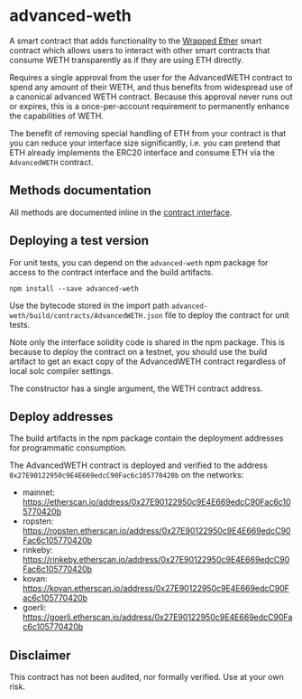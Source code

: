 # advanced-weth

A smart contract that adds functionality to the
[Wrapped Ether](https://github.com/gnosis/canonical-weth) 
smart contract which allows users to interact with other smart
contracts that consume WETH transparently as if they are using ETH directly.

Requires a single approval from the user for the AdvancedWETH contract
to spend any amount of their WETH, and thus benefits from widespread use of a
canonical advanced WETH contract. Because this approval never runs out or expires,
this is a once-per-account requirement to permanently enhance the capabilities of WETH.

The benefit of removing special handling of ETH from your contract is that
you can reduce your interface size significantly, i.e. you can pretend that ETH
already implements the ERC20 interface and consume ETH via the `AdvancedWETH` contract.

## Methods documentation

All methods are documented inline in the 
[contract interface](contracts/interfaces/IAdvancedWETH.sol).

## Deploying a test version

For unit tests, you can depend on the `advanced-weth` npm package 
for access to the contract interface and the build artifacts.

```shell script
npm install --save advanced-weth
```

Use the bytecode stored in the import path
`advanced-weth/build/contracts/AdvancedWETH.json`
file to deploy the contract for unit tests.

Note only the interface solidity code is shared in the npm package.
This is because to deploy the contract on a testnet, you should use
the build artifact to get an exact copy of the AdvancedWETH contract
regardless of local solc compiler settings.

The constructor has a single argument, the WETH contract address.

## Deploy addresses

The build artifacts in the npm package contain the deployment addresses for programmatic consumption.

The AdvancedWETH contract is deployed and verified to the address `0x27E90122950c9E4E669edcC90Fac6c105770420b` 
on the networks:

- mainnet: https://etherscan.io/address/0x27E90122950c9E4E669edcC90Fac6c105770420b
- ropsten: https://ropsten.etherscan.io/address/0x27E90122950c9E4E669edcC90Fac6c105770420b
- rinkeby: https://rinkeby.etherscan.io/address/0x27E90122950c9E4E669edcC90Fac6c105770420b
- kovan: https://kovan.etherscan.io/address/0x27E90122950c9E4E669edcC90Fac6c105770420b
- goerli: https://goerli.etherscan.io/address/0x27E90122950c9E4E669edcC90Fac6c105770420b

## Disclaimer

This contract has not been audited, nor formally verified. Use at your own risk.